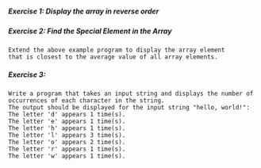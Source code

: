 ##### Exercise 1: Display the array in reverse order
##### Exercise 2: Find the Special Element in the Array
    Extend the above example program to display the array element 
    that is closest to the average value of all array elements.
##### Exercise 3:
    Write a program that takes an input string and displays the number of occurrences of each character in the string. 
    The output should be displayed for the input string "hello, world!":
    The letter 'd' appears 1 time(s).
    The letter 'e' appears 1 time(s).
    The letter 'h' appears 1 time(s).
    The letter 'l' appears 3 time(s).
    The letter 'o' appears 2 time(s).
    The letter 'r' appears 1 time(s).
    The letter 'w' appears 1 time(s).
